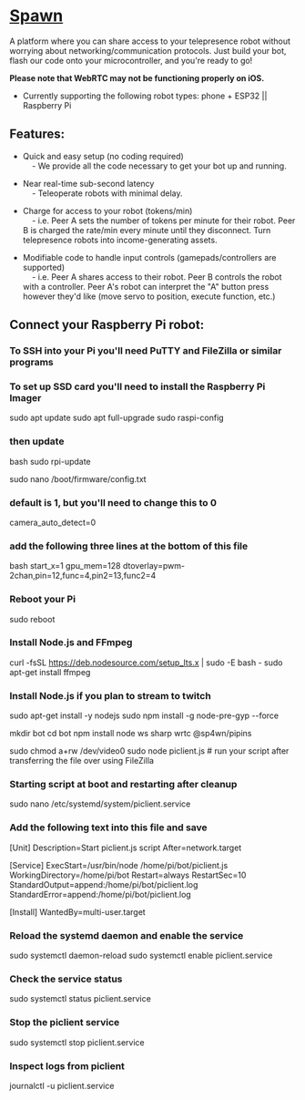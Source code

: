 # [Spawn](https://sp4wn.com)

A platform where you can share access to your telepresence robot without worrying about networking/communication protocols. Just build your bot, flash our code onto your microcontroller, and you're ready to go! 

**Please note that WebRTC may not be functioning properly on iOS.**

- Currently supporting the following robot types: phone + ESP32 || Raspberry Pi


## Features:

- Quick and easy setup (no coding required)  
    &nbsp;&nbsp;&nbsp;&nbsp;- We provide all the code necessary to get your bot up and running.

- Near real-time sub-second latency  
    &nbsp;&nbsp;&nbsp;&nbsp;- Teleoperate robots with minimal delay. 

- Charge for access to your robot (tokens/min)  
    &nbsp;&nbsp;&nbsp;&nbsp;- i.e. Peer A sets the number of tokens per minute for their robot. Peer B is charged the rate/min every minute until they disconnect. Turn telepresence robots into income-generating assets.

- Modifiable code to handle input controls (gamepads/controllers are supported)  
    &nbsp;&nbsp;&nbsp;&nbsp;- i.e. Peer A shares access to their robot. Peer B controls the robot with a controller. Peer A's robot can interpret the "A" button press however they'd like (move servo to position, execute function, etc.)

## Connect your Raspberry Pi robot:

### To SSH into your Pi you'll need PuTTY and FileZilla or similar programs

### To set up SSD card you'll need to install the Raspberry Pi Imager
sudo apt update
sudo apt full-upgrade
sudo raspi-config

### then update
bash
sudo rpi-update

sudo nano /boot/firmware/config.txt

### default is 1, but you'll need to change this to 0
camera_auto_detect=0

### add the following three lines at the bottom of this file
bash
start_x=1
gpu_mem=128
dtoverlay=pwm-2chan,pin=12,func=4,pin2=13,func2=4

### Reboot your Pi
sudo reboot

### Install Node.js and FFmpeg
curl -fsSL https://deb.nodesource.com/setup_lts.x | sudo -E bash -
sudo apt-get install ffmpeg

### Install Node.js if you plan to stream to twitch
sudo apt-get install -y nodejs
sudo npm install -g node-pre-gyp --force

mkdir bot
cd bot
npm install node ws sharp wrtc @sp4wn/pipins

sudo chmod a+rw /dev/video0
sudo node piclient.js # run your script after transferring the file over using FileZilla

### Starting script at boot and restarting after cleanup
sudo nano /etc/systemd/system/piclient.service

### Add the following text into this file and save
[Unit]
Description=Start piclient.js script
After=network.target

[Service]
ExecStart=/usr/bin/node /home/pi/bot/piclient.js
WorkingDirectory=/home/pi/bot
Restart=always
RestartSec=10
StandardOutput=append:/home/pi/bot/piclient.log
StandardError=append:/home/pi/bot/piclient.log

[Install]
WantedBy=multi-user.target

### Reload the systemd daemon and enable the service
sudo systemctl daemon-reload
sudo systemctl enable piclient.service

### Check the service status
sudo systemctl status piclient.service

### Stop the piclient service
sudo systemctl stop piclient.service

### Inspect logs from piclient
journalctl -u piclient.service






